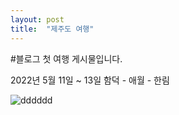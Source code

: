```yaml
---
layout: post
title:  "제주도 여행"
---
```


#블로그 첫 여행 게시물입니다.

2022년 5월 11일 ~ 13일
함덕 -  애월 -  한림

![dddddd](C:\Users\성준\Downloads\dddddd.jpg)
